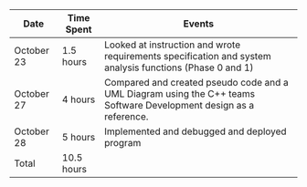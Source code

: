 | Date       | Time Spent | Events                                                                                                             |
|------------|------------|--------------------------------------------------------------------------------------------------------------------|
| October 23 | 1.5 hours  | Looked at instruction and wrote requirements specification and system analysis functions (Phase 0 and 1)           |
| October 27 | 4 hours    | Compared and created pseudo code and a UML Diagram using the C++ teams Software Development design as a reference. |
| October 28 | 5 hours    | Implemented and debugged and deployed program  
| Total      | 10.5 hours
